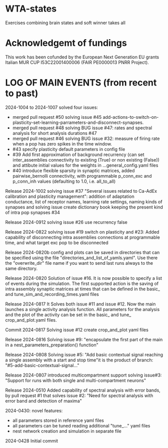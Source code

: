 # WTA-states
Exercises combining brain states and soft winner takes all

# Acknowledgemt of fundings
This work has been cofunded by the European Next Generation EU grants Italian MUR CUP I53C22001400006 (FAIR PE0000013 PNRR Project).

# LOG OF MAIN EVENTS (from recent to past)

2024-1004 to 2024-1007 solved four issues:
- merged pull request #50 solving issue #45 add-actions-to-switch-on-plasticity-set-learning-parrameters-and-disconnect-synapses. 
- merged pull request #48 solving BUG issue #47: rates and spectral analysis for short analysis durations #47
- merged pull request #46 solving BUG issue #32: measure of firing rate when a pop has zero spikes in the time window.
- #43 specify plasticity default parameters in config file
- #39 Add first approximation of background recurrency (can set inter_assemblies connectivity to existing (True) or non existing (False))
and attibute initial values for the weights in ...general_config.yaml files
- #40 introduce flexible sparsity in synaptic matrices, added pairwise_bernolli connectivity, with programmable p_conn_exc and p_conn_inh values (defaulting to 1.0, i.e. all_to_all)

Release 2024-1002 solving issue #37  "Several issues related to Ca-AdEx calibration and plasticity management": addition of adaptation conductance, list of receptor names, learning rate settings, naming kinds of synapses and solving issue create dictionary book keeping the present kind of intra pop synapses #34

Release 2024-0912 solving issue #26 use recurrency false

Release 2024-0822 solving issue #19 switch on plasticity and #23: Added capability of disconnecting intra assemblies connections at programmable time, and what target exc pop to be disconnected

Release 2024-0820b config and plots can be saved in directories that can be specified using the file "directories_and_list_of_yamls.yaml".
Use there the "overwrite_dir" file name if you want to send last runs always to the same directory.

Release 2024-0820 Solution of issue #16. It is now possible to specify a list of events during the simulation. The first supported action is the saving of intra assembly synaptic matrices at times that can be defined in the basic_ and tune_sim_and_recording_times.yaml files

Release 2024-0817 It Solves both issue #11 and issue #12. Now the main launches a single activity analysis function. 
All parameters for the analysis and the plot of the activity can be set in the basic_ and tune_ crop_and_plot.yaml files.

Commit 2024-0817 Solving issue #12 create crop_and_plot yaml files

Release 2024-0816 Solving issue #9: "encapsulate the first part of the main in a nest_parameters_preparation() function"

Release 2024-0808 Solving issue #5: "Add basic contextual signal reaching a single assembly with a start and stop time"it is the product of branch: "#5-add-basic-contextual-signal..."

Release 2024-0807 introduced multicompartment support solving issue#3: "Support for runs with both single and multi-compartment neurons"

Release 2024-0510 Added capability of spectral analysis with error bands, by pull request #1 that solves issue #2: "Need for spectral analysis with error band and detection of maxima"

2024-0430: novel features:
- all parameters stored in reference yaml files
- all parameters can be tuned reading additional "tune_..." yaml files 
- nest network creation and simulation in separate file

2024-0428 Initial commit 
